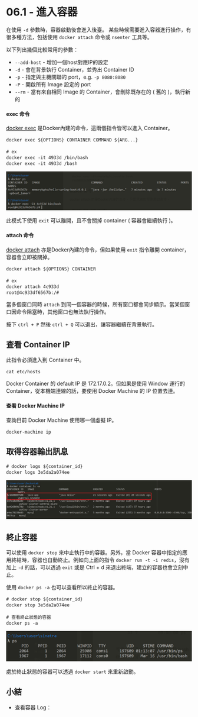 # 06.1 - 進入容器

在使用 `-d` 參數時，容器啟動後會進入後臺。 某些時候需要進入容器進行操作，有很多種方法，包括使用 `docker attach` 命令或 `nsenter` 工具等。

以下列出幾個比較常用的參數：
* `--add-host` - 增加一個host對應IP的設定
* `-d` - 會在背景執行 Container，並秀出 Container ID
* `-p` - 指定與主機關聯的 port，e.g. `-p 8080:8080`
* `-P` - 開啟所有 Image 設定的 port
* `--rm` - 當有來自相同 Image 的 Container，會刪除既存在的 ( 舊的 )，執行新的

#### exec 命令
[docker exec](https://docs.docker.com/engine/reference/commandline/exec/) 是Docker內建的命令，這兩個指令皆可以進入 Container。

```docker
docker exec ${OPTIONS} CONTAINER COMMAND ${ARG...}

# ex
docker exec -it 4933d /bin/bash
docker exec -it 4933d /bash
```

![](/images/docker/6.1-1.png)

此模式下使用 `exit` 可以離開，且不會關掉 container ( 容器會繼續執行 )。

#### attach 命令
[docker attach](https://docs.docker.com/engine/reference/commandline/attach/) 亦是Docker內建的命令，但如果使用 `exit` 指令離開 container，容器會立即被關掉。

```docker
docker attach ${OPTIONS} CONTAINER

# ex
docker attach 4c933d
root@4c933df6567b:/#
```

當多個窗口同時 `attach` 到同一個容器的時候，所有窗口都會同步顯示。當某個窗口因命令阻塞時，其他窗口也無法執行操作。

按下 `ctrl + P` 然後 `ctrl + Q` 可以退出，讓容器繼續在背景執行。

## 查看 Container IP
此指令必須進入到 Container 中。
```docker
cat etc/hosts
```

Docker Container 的 default IP 是 172.17.0.2。但如果是使用 Window 運行的 Container，從本機端連線的話，要使用 Docker Machine 的 IP 位置去連。

#### 查看 Docker Machine IP
查詢目前 Docker Machine 使用哪一個虛擬 IP。
```docker 
docker-machine ip
```

## 取得容器輸出訊息
```docker
# docker logs ${container_id}
docker logs 3e5da2a074ee
```
![](/images/docker/6-4.png)

## 終止容器
可以使用 `docker stop` 來中止執行中的容器。另外，當 Docker 容器中指定的應用終結時，容器也自動終止。例如向上面的指令 `docker run -t -i redis`，沒有加上 `-d` 的話，可以透過 `exit` 或是 Ctrl + d 來退出終端，建立的容器也會立刻中止。

使用 `docker ps -a` 也可以查看所以終止的容器。
```docker
# docker stop ${container_id}
docker stop 3e5da2a074ee

# 查看終止狀態的容器
docker ps -a
```

![](/images/docker/6-5.png)

處於終止狀態的容器可以透過 `docker start` 來重新啟動。


## 小結
* 查看容器 Log：